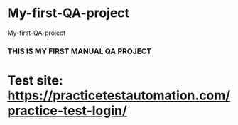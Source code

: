 # My-first-QA-project
My-first-QA-project

### THIS IS MY FIRST MANUAL QA PROJECT

# Test site: https://practicetestautomation.com/practice-test-login/


